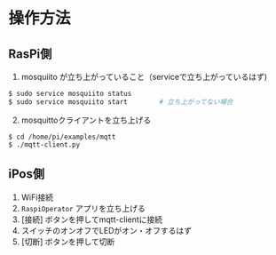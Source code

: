 # 操作方法

## RasPi側

1. mosquiito が立ち上がっていること（serviceで立ち上がっているはず)

  ```bash
  $ sudo service mosquiito status
  $ sudo service mosquiito start        # 立ち上がってない場合
  ```

2. mosquittoクライアントを立ち上げる

  ```
  $ cd /home/pi/examples/mqtt
  $ ./mqtt-client.py
  ```

## iPos側

1. WiFi接続
2. `RaspiOperator` アプリを立ち上げる
3. [接続] ボタンを押してmqtt-clientに接続
4. スイッチのオンオフでLEDがオン・オフするはず
5. [切断] ボタンを押して切断
